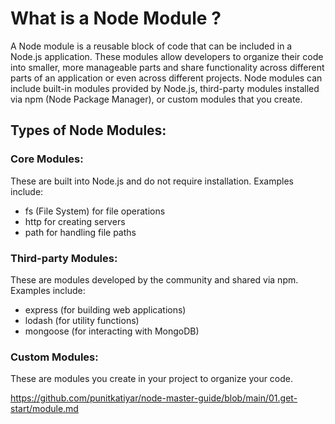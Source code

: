 <!-- # Node.js Basics

- Installing Node.js and Using Node REPL
- Running JavaScript Files with node
- The Node.js Event Loop
- Global Objects (__dirname, __filename, process)
- Understanding require() and ES Modules

## file system  fs module

```
const fs = require("fs");

// console.log(fs);

// fs.writeFileSync('./test.txt',"Welcome to node file");
// fs.writeFileSync('./test.txt',"Welcome Ducat India");


// Async
fs.writeFile('./test.txt', "Welcome", () => { });
```
<hr> -->


# What is a Node Module ?

A Node module is a reusable block of code that can be included in a Node.js application. These modules allow developers to organize their code into smaller, more manageable parts and share functionality across different parts of an application or even across different projects. Node modules can include built-in modules provided by Node.js, third-party modules installed via npm (Node Package Manager), or custom modules that you create.

## Types of Node Modules:

### Core Modules:
These are built into Node.js and do not require installation. Examples include:

- fs (File System) for file operations
- http for creating servers
- path for handling file paths

### Third-party Modules:
These are modules developed by the community and shared via npm. Examples include:

- express (for building web applications)
- lodash (for utility functions)
- mongoose (for interacting with MongoDB)

### Custom Modules:

These are modules you create in your project to organize your code.

https://github.com/punitkatiyar/node-master-guide/blob/main/01.get-start/module.md 

